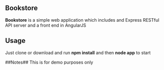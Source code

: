 ## Bookstore ##

**Bookstore** is a simple web application which includes and Express RESTful API server and a front end in AngularJS


## Usage ##
Just clone or download and run **npm install** and then **node app** to start

##Notes##
This is for demo purposes only